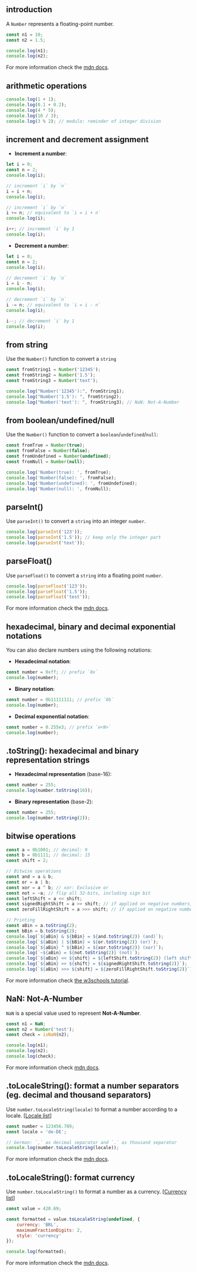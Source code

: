 ## introduction

A `Number` represents a floating-point number.

```javascript
const n1 = 10;
const n2 = 1.5;

console.log(n1);
console.log(n2);
```

For more information check the [mdn docs](https://developer.mozilla.org/docs/Web/JavaScript/Reference/Global_Objects/Number).

## arithmetic operations

```javascript
console.log(1 + 1);
console.log(0.1 + 0.2);
console.log(4 * 5);
console.log(10 / 3);
console.log(3 % 2); // modulo: reminder of integer division
```

## increment and decrement assignment

- **Increment a number**:

```javascript
let i = 0;
const n = 2;
console.log(i);

// increment `i` by `n`
i = i + n;
console.log(i);

// increment `i` by `n`
i += n; // equivalent to `i = i + n`
console.log(i);

i++; // increment `i` by 1
console.log(i);
```

- **Decrement a number**:

```javascript
let i = 0;
const n = 2;
console.log(i);

// decrement `i` by `n`
i = i - n;
console.log(i);

// decrement `i` by `n`
i -= n; // equivalent to `i = i - n`
console.log(i);

i--; // decrement `i` by 1
console.log(i);
```

## from string

Use the `Number()` function to convert a `string`

```javascript
const fromString1 = Number('12345');
const fromString2 = Number('1.5');
const fromString3 = Number('text');

console.log("Number('12345'):", fromString1);
console.log("Number('1.5'): ", fromString2);
console.log("Number('text'): ", fromString3); // NaN: Not-A-Number
```

## from boolean/undefined/null

Use the `Number()` function to convert a `boolean`/`undefined`/`null`:

```javascript
const fromTrue = Number(true);
const fromFalse = Number(false);
const fromUndefined = Number(undefined);
const fromNull = Number(null);

console.log('Number(true): ', fromTrue);
console.log('Number(false): ', fromFalse);
console.log('Number(undefined): ', fromUndefined);
console.log('Number(null): ', fromNull);
```

## parseInt()

Use `parseInt()` to convert a `string` into an integer `number`.

```javascript
console.log(parseInt('123'));
console.log(parseInt('1.5')); // keep only the integer part
console.log(parseInt('text'));
```

## parseFloat()

Use `parseFloat()` to convert a `string` into a floating point `number`.

```javascript
console.log(parseFloat('123'));
console.log(parseFloat('1.5'));
console.log(parseFloat('test'));
```

For more information check the [mdn docs](https://developer.mozilla.org/en-US/docs/Web/JavaScript/Reference/Global_Objects/parseInt).

## hexadecimal, binary and decimal exponential notations

You can also declare numbers using the following notations:

- **Hexadecimal notation**:

```javascript
const number = 0xff; // prefix `0x`
console.log(number);
```

- **Binary notation**:

```javascript
const number = 0b11111111; // prefix `0b`
console.log(number);
```

- **Decimal exponential notation**:

```javascript
const number = 0.255e3; // prefix `e<N>`
console.log(number);
```

## .toString(): hexadecimal and binary representation strings

- **Hexadecimal representation** (base-16):

```javascript
const number = 255;
console.log(number.toString(16));
```

- **Binary representation** (base-2):

```javascript
const number = 255;
console.log(number.toString(2));
```

## bitwise operations

```javascript
const a = 0b1001; // decimal: 9
const b = 0b1111; // decimal: 15
const shift = 2;

// Bitwise operations
const and = a & b;
const or = a | b;
const xor = a ^ b; // xor: Exclusive or
const not = ~a; // flip all 32-bits, including sign bit
const leftShift = a << shift;
const signedRightShift = a >> shift; // if applied on negative numbers, keep sign
const zeroFillRightShift = a >>> shift; // if applied on negative numbers, do not keep sign

// Printing
const aBin = a.toString(2);
const bBin = b.toString(2);
console.log(`${aBin} & ${bBin} = ${and.toString(2)} (and)`);
console.log(`${aBin} | ${bBin} = ${or.toString(2)} (or)`);
console.log(`${aBin} ^ ${bBin} = ${xor.toString(2)} (xor)`);
console.log(`~${aBin} = ${not.toString(2)} (not)`);
console.log(`${aBin} << ${shift} = ${leftShift.toString(2)} (left shift)`);
console.log(`${aBin} >> ${shift} = ${signedRightShift.toString(2)}`);
console.log(`${aBin} >>> ${shift} = ${zeroFillRightShift.toString(2)}`);
```

For more information check [the w3schools tutorial](https://www.w3schools.com/js/js_bitwise.asp).

## NaN: Not-A-Number

`NaN` is a special value used to represent **Not-A-Number**.

```javascript
const n1 = NaN;
const n2 = Number('test');
const check = isNaN(n2);

console.log(n1);
console.log(n2);
console.log(check);
```

For more information check [mdn docs](https://developer.mozilla.org/en-US/docs/Web/JavaScript/Reference/Global_Objects/NaN).

## .toLocaleString(): format a number separators (eg. decimal and thousand separators)

Use `number.toLocaleString(locale)` to format a number according to a locale. [[Locale list](https://www.techonthenet.com/js/language_tags.php)]

```javascript
const number = 123456.789;
const locale = 'de-DE';

// German: `,` as decimal separator and `.` as thousand separator
console.log(number.toLocaleString(locale));
```

For more information check the [mdn docs](https://developer.mozilla.org/en-US/docs/Web/JavaScript/Reference/Global_Objects/Number/toLocaleString).

## .toLocaleString(): format currency

Use `number.toLocaleString()` to format a number as a currency. [[Currency list](https://www.techonthenet.com/js/currency_codes.php)]

```javascript
const value = 420.69;

const formatted = value.toLocaleString(undefined, {
	currency: 'BRL',
	maximumFractionDigits: 2,
	style: 'currency'
});

console.log(formatted);
```

For more information check the [mdn docs](https://developer.mozilla.org/docs/Web/JavaScript/Reference/Global_Objects/Number/toLocaleString).
